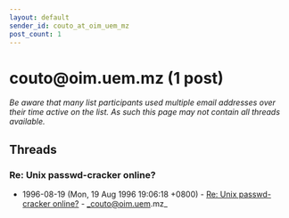 ```yaml
---
layout: default
sender_id: couto_at_oim_uem_mz
post_count: 1
---
```


# couto<span>@</span>oim.uem.mz (1 post)

_Be aware that many list participants used multiple email addresses over their time active on the list. As such this page may not contain all threads available._

## Threads

### Re: Unix passwd-cracker online?
+ 1996-08-19 (Mon, 19 Aug 1996 19:06:18 +0800) - [Re: Unix passwd-cracker online?](/archive/1996/08/147f1e4440f0df35401c65b70eb4e12743ece8123ad2f332920c635b7b0c8e70) - _couto@oim.uem.mz_

